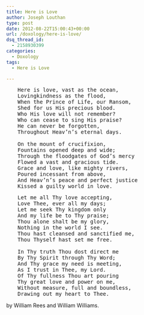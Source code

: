 ```yaml
---
title: Here is Love
author: Joseph Louthan
type: post
date: 2012-08-22T15:00:43+00:00
url: /doxology/here-is-love/
dsq_thread_id:
  - 2158930399
categories:
  - Doxology
tags:
  - Here is Love

---
```

<pre style="padding-left: 30px;">Here is love, vast as the ocean,
Lovingkindness as the flood,
When the Prince of Life, our Ransom,
Shed for us His precious blood.
Who His love will not remember?
Who can cease to sing His praise?
He can never be forgotten,
Throughout Heav’n’s eternal days.

On the mount of crucifixion,
Fountains opened deep and wide;
Through the floodgates of God’s mercy
Flowed a vast and gracious tide.
Grace and love, like mighty rivers,
Poured incessant from above,
And Heav’n’s peace and perfect justice
Kissed a guilty world in love.</pre>

<pre style="padding-left: 30px;">Let me all Thy love accepting,
Love Thee, ever all my days;
Let me seek Thy kingdom only
And my life be to Thy praise;
Thou alone shalt be my glory,
Nothing in the world I see.
Thou hast cleansed and sanctified me,
Thou Thyself hast set me free.

In Thy truth Thou dost direct me
By Thy Spirit through Thy Word;
And Thy grace my need is meeting,
As I trust in Thee, my Lord.
Of Thy fullness Thou art pouring
Thy great love and power on me,
Without measure, full and boundless,
Drawing out my heart to Thee.</pre>

by William Rees and William Williams.
